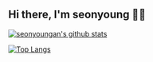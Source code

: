 
## Hi there, I'm seonyoung 🤗🎨
<!--
**I might be an ordinary person...   
But I'll be a 💫✨cool developer✨💫 in the near future.**
-->
   
<!-- 통계 -->
[![seonyoungan's github stats](https://github-readme-stats.vercel.app/api?username=seonyoungan&layout=compact&)](https://github.com/seonyoungan)

[![Top Langs](https://github-readme-stats.vercel.app/api/top-langs/?username=seonyoungan&layout=compact&)](https://github.com/seonyoungan)<br>

<!-- 
[![Hits](https://hits.seeyoufarm.com/api/count/incr/badge.svg?url=https%3A%2F%2Fgithub.com%2Fseonyoungan&count_bg=%2379C83D&title_bg=%23555555&icon=&icon_color=%23E7E7E7&title=hits&edge_flat=false)](https://hits.seeyoufarm.com)
-->        

